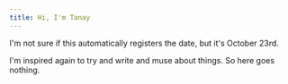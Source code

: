 ```yaml
---
title: Hi, I'm Tanay
---
```


I'm not sure if this automatically registers the date, but it's October 23rd. 

I'm inspired again to try and write and muse about things. So here goes nothing. 
